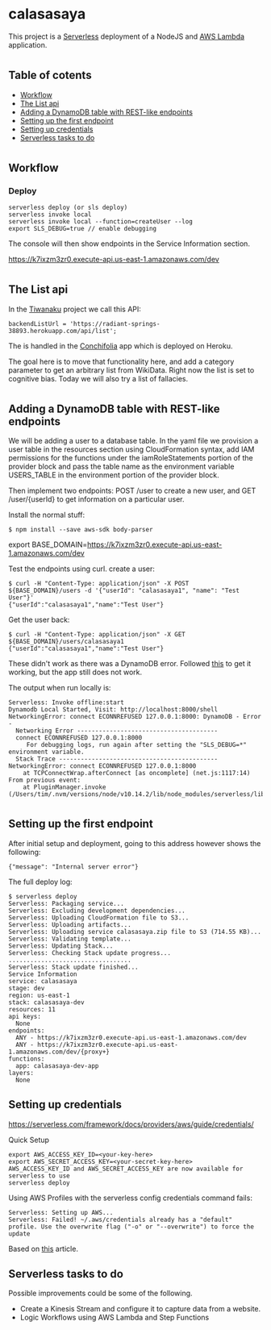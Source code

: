 # calasasaya

This project is a [Serverless](https://serverless.com) deployment of a NodeJS and [AWS Lambda](https://console.aws.amazon.com/lambda/home) application.


#
## Table of cotents

* [Workflow](#workflow)
* [The List api](#the-List-api)
* [Adding a DynamoDB table with REST-like endpoints](#adding-a-DynamoDB-table-with-REST-like-endpoints)
* [Setting up the first endpoint](#setting-up-the-first-endpoint)
* [Setting up credentials](#setting-up-credentials)
* [Serverless tasks to do](#serverless-tasks-to-do)


#
## Workflow


### Deploy
```
serverless deploy (or sls deploy)
serverless invoke local
serverless invoke local --function=createUser --log
export SLS_DEBUG=true // enable debugging
```

The console will then show endpoints in the Service Information section.

https://k7ixzm3zr0.execute-api.us-east-1.amazonaws.com/dev



#
## The List api

In the [Tiwanaku](https://github.com/timofeysie/tiwanaku) project we call this API:
```
backendListUrl = 'https://radiant-springs-38893.herokuapp.com/api/list';
```

The is handled in the [Conchifolia](https://github.com/timofeysie/conchifolia) app which is deployed on Heroku.

The goal here is to move that functionality here, and add a category parameter to get an arbitrary list from WikiData.  Right now the list is set to cognitive bias.  Today we will also try a list of fallacies.


#
## Adding a DynamoDB table with REST-like endpoints

We will be adding a user to a database table.  In the yaml file we provision a user table in the resources section using CloudFormation syntax, add IAM permissions for the functions under the iamRoleStatements portion of the provider block and pass the table name as the environment variable USERS_TABLE in the environment portion of the provider block.

Then implement two endpoints: POST /user to create a new user, and GET /user/{userId} to get information on a particular user.

Install the normal stuff:
```
$ npm install --save aws-sdk body-parser
```

export BASE_DOMAIN=https://k7ixzm3zr0.execute-api.us-east-1.amazonaws.com/dev

Test the endpoints using curl.
create a user:
```
$ curl -H "Content-Type: application/json" -X POST ${BASE_DOMAIN}/users -d '{"userId": "calasasaya1", "name": "Test User"}'
{"userId":"calasasaya1","name":"Test User"}
```

Get the user back:
```
$ curl -H "Content-Type: application/json" -X GET ${BASE_DOMAIN}/users/calasasaya1
{"userId":"calasasaya1","name":"Test User"}
```

These didn't work as there was a DynamoDB error.  Followed [this](https://github.com/99xt/serverless-dynamodb-local/issues/210) to get it working, but the app still does not work.

The output when run locally is:
```
Serverless: Invoke offline:start
Dynamodb Local Started, Visit: http://localhost:8000/shell
NetworkingError: connect ECONNREFUSED 127.0.0.1:8000: DynamoDB - Error -
  Networking Error ---------------------------------------
  connect ECONNREFUSED 127.0.0.1:8000
     For debugging logs, run again after setting the "SLS_DEBUG=*" environment variable.
  Stack Trace --------------------------------------------
NetworkingError: connect ECONNREFUSED 127.0.0.1:8000
    at TCPConnectWrap.afterConnect [as oncomplete] (net.js:1117:14)
From previous event:
    at PluginManager.invoke (/Users/tim/.nvm/versions/node/v10.14.2/lib/node_modules/serverless/lib/classes/PluginManager.js:422:22)
```


#
## Setting up the first endpoint

After initial setup and deployment, going to this address however shows the following:
```
{"message": "Internal server error"}
```

The full deploy log:
```
$ serverless deploy
Serverless: Packaging service...
Serverless: Excluding development dependencies...
Serverless: Uploading CloudFormation file to S3...
Serverless: Uploading artifacts...
Serverless: Uploading service calasasaya.zip file to S3 (714.55 KB)...
Serverless: Validating template...
Serverless: Updating Stack...
Serverless: Checking Stack update progress...
..................................
Serverless: Stack update finished...
Service Information
service: calasasaya
stage: dev
region: us-east-1
stack: calasasaya-dev
resources: 11
api keys:
  None
endpoints:
  ANY - https://k7ixzm3zr0.execute-api.us-east-1.amazonaws.com/dev
  ANY - https://k7ixzm3zr0.execute-api.us-east-1.amazonaws.com/dev/{proxy+}
functions:
  app: calasasaya-dev-app
layers:
  None
```

## Setting up credentials

https://serverless.com/framework/docs/providers/aws/guide/credentials/

Quick Setup
```
export AWS_ACCESS_KEY_ID=<your-key-here>
export AWS_SECRET_ACCESS_KEY=<your-secret-key-here>
AWS_ACCESS_KEY_ID and AWS_SECRET_ACCESS_KEY are now available for serverless to use
serverless deploy
```

Using AWS Profiles with the serverless config credentials command fails:
```      
Serverless: Setting up AWS...
Serverless: Failed! ~/.aws/credentials already has a "default" profile. Use the overwrite flag ("-o" or "--overwrite") to force the update
```

Based on [this](https://serverless.com/blog/serverless-express-rest-api/) article.

## Serverless tasks to do

Possible improvements could be some of the following.

* Create a Kinesis Stream and configure it to capture data from a website.
* Logic Workflows using AWS Lambda and Step Functions
